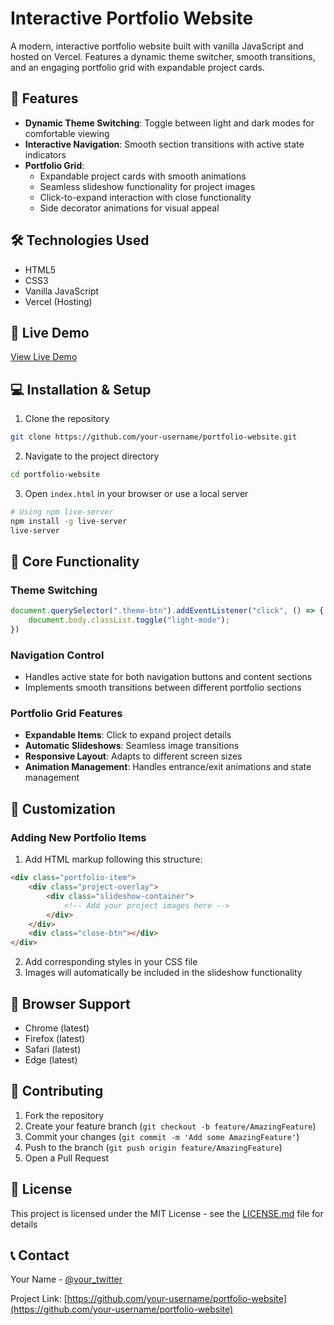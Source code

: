 # Interactive Portfolio Website

A modern, interactive portfolio website built with vanilla JavaScript and hosted on Vercel. Features a dynamic theme switcher, smooth transitions, and an engaging portfolio grid with expandable project cards.

## 🌟 Features

- **Dynamic Theme Switching**: Toggle between light and dark modes for comfortable viewing
- **Interactive Navigation**: Smooth section transitions with active state indicators
- **Portfolio Grid**: 
  - Expandable project cards with smooth animations
  - Seamless slideshow functionality for project images
  - Click-to-expand interaction with close functionality
  - Side decorator animations for visual appeal

## 🛠️ Technologies Used

- HTML5
- CSS3
- Vanilla JavaScript
- Vercel (Hosting)

## 🚀 Live Demo

[View Live Demo](https://your-portfolio-url.vercel.app)

## 💻 Installation & Setup

1. Clone the repository
```bash
git clone https://github.com/your-username/portfolio-website.git
```

2. Navigate to the project directory
```bash
cd portfolio-website
```

3. Open `index.html` in your browser or use a local server
```bash
# Using npm live-server
npm install -g live-server
live-server
```

## 🎯 Core Functionality

### Theme Switching
```javascript
document.querySelector(".theme-btn").addEventListener("click", () => {
    document.body.classList.toggle("light-mode");
})
```

### Navigation Control
- Handles active state for both navigation buttons and content sections
- Implements smooth transitions between different portfolio sections

### Portfolio Grid Features
- **Expandable Items**: Click to expand project details
- **Automatic Slideshows**: Seamless image transitions
- **Responsive Layout**: Adapts to different screen sizes
- **Animation Management**: Handles entrance/exit animations and state management

## 🔧 Customization

### Adding New Portfolio Items

1. Add HTML markup following this structure:
```html
<div class="portfolio-item">
    <div class="project-overlay">
        <div class="slideshow-container">
            <!-- Add your project images here -->
        </div>
    </div>
    <div class="close-btn"></div>
</div>
```

2. Add corresponding styles in your CSS file
3. Images will automatically be included in the slideshow functionality

## 📱 Browser Support

- Chrome (latest)
- Firefox (latest)
- Safari (latest)
- Edge (latest)

## 🤝 Contributing

1. Fork the repository
2. Create your feature branch (`git checkout -b feature/AmazingFeature`)
3. Commit your changes (`git commit -m 'Add some AmazingFeature'`)
4. Push to the branch (`git push origin feature/AmazingFeature`)
5. Open a Pull Request

## 📄 License

This project is licensed under the MIT License - see the [LICENSE.md](LICENSE.md) file for details

## 📞 Contact

Your Name - [@your_twitter](https://twitter.com/your_twitter)

Project Link: [https://github.com/your-username/portfolio-website](https://github.com/your-username/portfolio-website)
